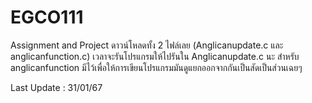 # EGCO111
Assignment and Project
ดาวน์โหลดทั้ง 2 ไฟล์เลย (Anglicanupdate.c และ anglicanfunction.c) 
เวลาจะรันโปรแกรมให้ไปรันใน Anglicanupdate.c นะ 
สำหรับ anglicanfunction มีไว้เพื่อให้การเขียนโปรแกรมมันดูแยกออกจากกันเป็นสัดเป็นส่วนเฉยๆ 

Last Update : 31/01/67
